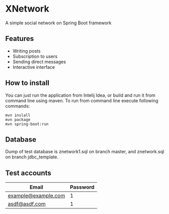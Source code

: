 # XNetwork
A simple social network on Spring Boot framework

## Features
* Writing posts
* Subscription to users
* Sending direct messages
* Interactive interface

## How to install
You can just run the application from Intelij Idea,
or build and run it from command line using maven.
To run from command line execute following commands:

```
mvn inslall
mvn package
mvn spring-boot:run
```

## Database
Dump of test database is znetwork1.sql on branch master, and znetwork.sql on branch jdbc_template.

## Test accounts

|Email|Password|      
|---|---|
|example@example.com|1|
|asdf@asdf.com|1|
